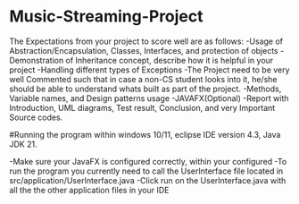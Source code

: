 # Music-Streaming-Project

The Expectations from your project to score well are as follows:
-Usage of Abstraction/Encapsulation, Classes, Interfaces, and protection of objects
-Demonstration of Inheritance concept, describe how it is helpful in your project
-Handling different types of Exceptions
-The Project need to be very well Commented such that in case a non-CS student looks into it, he/she should be able to understand whats built as part of the project.
-Methods, Variable names, and Design patterns usage
-JAVAFX(Optional)
-Report with Introduction, UML diagrams, Test result, Conclusion, and very Important Source codes.

#Running the program within windows 10/11, eclipse IDE version 4.3, Java JDK 21.

-Make sure your JavaFX is configured correctly, within your configured
-To run the program you currently need to call the UserInterface file located in src/application/UserInterface.java
-Click run on the UserInterface.java with all the the other application files in your IDE

